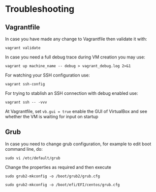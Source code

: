 # Troubleshooting

## Vagrantfile

In case you have made any change to Vagrantfile then validate it with:

`vagrant validate`

In case you need a full debug trace during VM creation you may use:

`vagrant up machine_name -- debug > vagrant_debug.log 2>&1`

For watching your SSH configuration use:

`vagrant ssh-config`

For trying to stablish an SSH connection with debug enabled use:

`vagrant ssh -- -vvv`

At Vagrantfile, set `vb.gui = true` enable the GUI of VirtualBox and see whether the VM is waiting for input on startup

## Grub

In case you need to change grub configuration, for example to edit boot command line, do:

`sudo vi /etc/default/grub`

Change the properties as required and then execute

`sudo grub2-mkconfig -o /boot/grub2/grub.cfg`

`sudo grub2-mkconfig -o /boot/efi/EFI/centos/grub.cfg`

